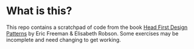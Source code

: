 # What is this?

This repo contains a scratchpad of code from the book [Head First Design Patterns](https://www.wickedlysmart.com/head-first-design-patterns/) by Eric Freeman & Elisabeth Robson. Some exercises may be incomplete and need changing to get working.